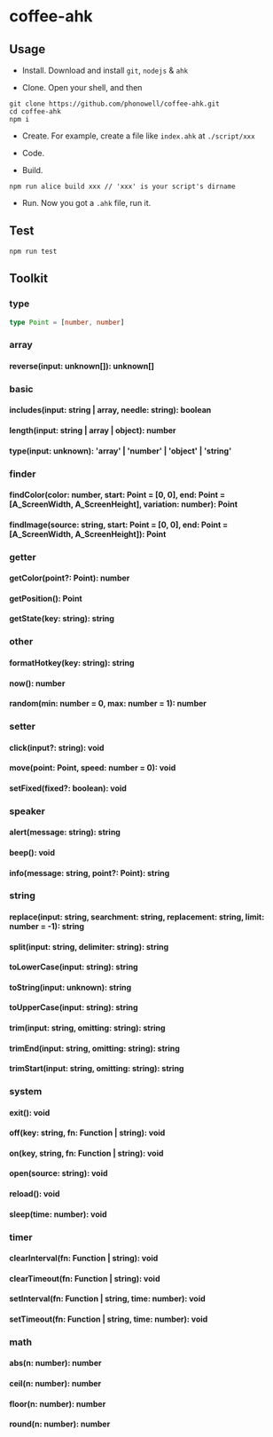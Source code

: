 # coffee-ahk

## Usage

- Install. Download and install `git`, `nodejs` & `ahk`

- Clone. Open your shell, and then

```shell
git clone https://github.com/phonowell/coffee-ahk.git
cd coffee-ahk
npm i
```

- Create. For example, create a file like `index.ahk` at `./script/xxx`

- Code.

- Build.

```shell
npm run alice build xxx // 'xxx' is your script's dirname
```

- Run. Now you got a `.ahk` file, run it.

## Test

```shell
npm run test
```

## Toolkit

### type

```typescript
type Point = [number, number]
```

### array

#### reverse(input: unknown[]): unknown[]

### basic

#### includes(input: string | array, needle: string): boolean

#### length(input: string | array | object): number

#### type(input: unknown): 'array' | 'number' | 'object' | 'string'

### finder

#### findColor(color: number, start: Point = [0, 0], end: Point = [A_ScreenWidth, A_ScreenHeight], variation: number): Point

#### findImage(source: string, start: Point = [0, 0], end: Point = [A_ScreenWidth, A_ScreenHeight]): Point

### getter

#### getColor(point?: Point): number

#### getPosition(): Point

#### getState(key: string): string

### other

#### formatHotkey(key: string): string

#### now(): number

#### random(min: number = 0, max: number = 1): number

### setter

#### click(input?: string): void

#### move(point: Point, speed: number = 0): void

#### setFixed(fixed?: boolean): void

### speaker

#### alert(message: string): string

#### beep(): void

#### info(message: string, point?: Point): string

### string

#### replace(input: string, searchment: string, replacement: string, limit: number = -1): string

#### split(input: string, delimiter: string): string

#### toLowerCase(input: string): string

#### toString(input: unknown): string

#### toUpperCase(input: string): string

#### trim(input: string, omitting: string): string

#### trimEnd(input: string, omitting: string): string

#### trimStart(input: string, omitting: string): string

### system

#### exit(): void

#### off(key: string, fn: Function | string): void

#### on(key, string, fn: Function | string): void

#### open(source: string): void

#### reload(): void

#### sleep(time: number): void

### timer

#### clearInterval(fn: Function | string): void

#### clearTimeout(fn: Function | string): void

#### setInterval(fn: Function | string, time: number): void

#### setTimeout(fn: Function | string, time: number): void

### math

#### abs(n: number): number
  
#### ceil(n: number): number

#### floor(n: number): number

#### round(n: number): number
